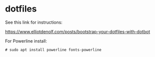 # dotfiles

See this link for instructions:

https://www.elliotdenolf.com/posts/bootstrap-your-dotfiles-with-dotbot

For Powerline install:

```
# sudo apt install powerline fonts-powerline
```

